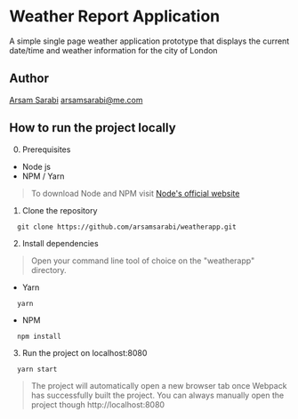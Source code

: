 # Weather Report Application
A simple single page weather application prototype that displays the current date/time and weather information for the city of London

## Author
[Arsam Sarabi](https://www.linkedin.com/in/arsam/) <arsamsarabi@me.com>

## How to run the project locally
0. Prerequisites
* Node js
* NPM / Yarn
> To download Node and NPM visit [Node's official website](https://nodejs.org/en/download/)

1. Clone the repository
```shell
  git clone https://github.com/arsamsarabi/weatherapp.git
```

2. Install dependencies 
> Open your command line tool of choice on the "weatherapp" directory.
* Yarn
```shell
  yarn
```
* NPM
```shell
  npm install
```

3. Run the project on localhost:8080
```shell
  yarn start
```

> The project will automatically open a new browser tab once Webpack has successfully built the project. You can always manually open the project though http://localhost:8080